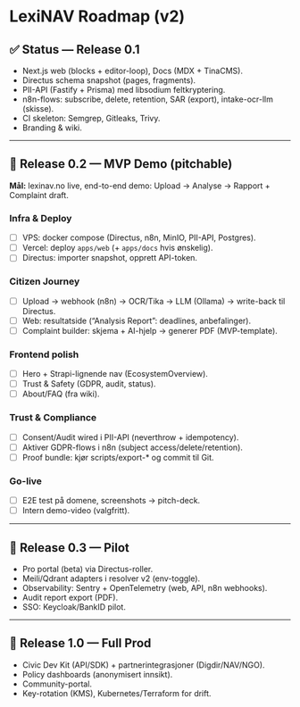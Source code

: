 # LexiNAV Roadmap (v2)

## ✅ Status — Release 0.1
- Next.js web (blocks + editor-loop), Docs (MDX + TinaCMS).
- Directus schema snapshot (pages, fragments).
- PII-API (Fastify + Prisma) med libsodium feltkryptering.
- n8n-flows: subscribe, delete, retention, SAR (export), intake-ocr-llm (skisse).
- CI skeleton: Semgrep, Gitleaks, Trivy.
- Branding & wiki.

---

## 🎯 Release 0.2 — MVP Demo (pitchable)
**Mål:** lexinav.no live, end-to-end demo: Upload → Analyse → Rapport + Complaint draft.

### Infra & Deploy
- [ ] VPS: docker compose (Directus, n8n, MinIO, PII-API, Postgres).
- [ ] Vercel: deploy `apps/web` (+ `apps/docs` hvis ønskelig).
- [ ] Directus: importer snapshot, opprett API-token.

### Citizen Journey
- [ ] Upload → webhook (n8n) → OCR/Tika → LLM (Ollama) → write-back til Directus.
- [ ] Web: resultatside (“Analysis Report”: deadlines, anbefalinger).
- [ ] Complaint builder: skjema + AI-hjelp → generer PDF (MVP-template).

### Frontend polish
- [ ] Hero + Strapi-lignende nav (EcosystemOverview).
- [ ] Trust & Safety (GDPR, audit, status).
- [ ] About/FAQ (fra wiki).

### Trust & Compliance
- [ ] Consent/Audit wired i PII-API (neverthrow + idempotency).
- [ ] Aktiver GDPR-flows i n8n (subject access/delete/retention).
- [ ] Proof bundle: kjør scripts/export-* og commit til Git.

### Go-live
- [ ] E2E test på domene, screenshots → pitch-deck.
- [ ] Intern demo-video (valgfritt).

---

## 🧪 Release 0.3 — Pilot
- Pro portal (beta) via Directus-roller.
- Meili/Qdrant adapters i resolver v2 (env-toggle).
- Observability: Sentry + OpenTelemetry (web, API, n8n webhooks).
- Audit report export (PDF).
- SSO: Keycloak/BankID pilot.

---

## 🚀 Release 1.0 — Full Prod
- Civic Dev Kit (API/SDK) + partnerintegrasjoner (Digdir/NAV/NGO).
- Policy dashboards (anonymisert innsikt).
- Community-portal.
- Key-rotation (KMS), Kubernetes/Terraform for drift.
